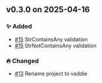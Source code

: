## v0.3.0 on 2025-04-16

### ✨ Added

* [#15](https://github.com/miniscruff/vaddy/issues/15) StrContainsAny validation
* [#15](https://github.com/miniscruff/vaddy/issues/15) StrNotContainsAny validation

### 🔥 Changed

* [#13](https://github.com/miniscruff/vaddy/issues/13) Rename project to vaddie
